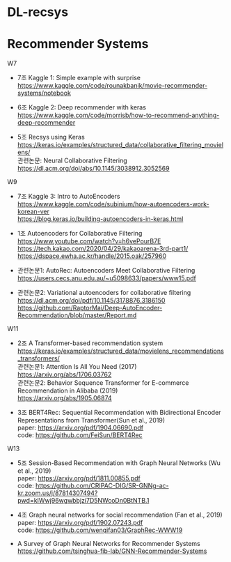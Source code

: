 # DL-recsys
# Recommender Systems  
W7   
- 7조 Kaggle 1: Simple example with surprise           
  https://www.kaggle.com/code/rounakbanik/movie-recommender-systems/notebook
  
- 6조 Kaggle 2: Deep recommender with keras           
  https://www.kaggle.com/code/morrisb/how-to-recommend-anything-deep-recommender
  
- 5조 Recsys using Keras           
  https://keras.io/examples/structured_data/collaborative_filtering_movielens/    
  관련논문: Neural Collaborative Filtering           
  https://dl.acm.org/doi/abs/10.1145/3038912.3052569  
  
W9  
- 7조 Kaggle 3: Intro to AutoEncoders           
  https://www.kaggle.com/code/subinium/how-autoencoders-work-korean-ver                                 
  https://blog.keras.io/building-autoencoders-in-keras.html

- 1조 Autoencoders for Collaborative Filtering           
  https://www.youtube.com/watch?v=h6vePourB7E           
  https://tech.kakao.com/2020/04/29/kakaoarena-3rd-part1/                                 
  https://dspace.ewha.ac.kr/handle/2015.oak/257960                      

- 관련논문1: AutoRec: Autoencoders Meet Collaborative Filtering           
  https://users.cecs.anu.edu.au/~u5098633/papers/www15.pdf
- 관련논문2: Variational autoencoders for collaborative filtering           
  https://dl.acm.org/doi/pdf/10.1145/3178876.3186150                      
  https://github.com/RaptorMai/Deep-AutoEncoder-Recommendation/blob/master/Report.md
  
W11  
- 2조 A Transformer-based recommendation system     
  https://keras.io/examples/structured_data/movielens_recommendations_transformers/                                                          
  관련논문1: Attention Is All You Need (2017)                         
  https://arxiv.org/abs/1706.03762                        
  관련논문2: Behavior Sequence Transformer for E-commerce Recommendation in Alibaba (2019)                                
  https://arxiv.org/abs/1905.06874                      
  
- 3조 BERT4Rec: Sequential Recommendation with Bidirectional Encoder Representations from Transformer(Sun et al., 2019)      
  paper: https://arxiv.org/pdf/1904.06690.pdf  
  code: https://github.com/FeiSun/BERT4Rec         
  
W13  
- 5조 Session-Based Recommendation with Graph Neural Networks (Wu et al., 2019)        
  paper: https://arxiv.org/pdf/1811.00855.pdf      
  code: https://github.com/CRIPAC-DIG/SR-GNNg-ac-kr.zoom.us/j/87814307494?pwd=kIWwj96wgwbbjzi7D5NWcoDn0BtNTB.1            

- 4조 Graph neural networks for social recommendation (Fan et al., 2019)         
  paper: https://arxiv.org/pdf/1902.07243.pdf          
  code: https://github.com/wenqifan03/GraphRec-WWW19                      
  
- A Survey of Graph Neural Networks for Recommender Systems                             
  https://github.com/tsinghua-fib-lab/GNN-Recommender-Systems                   

